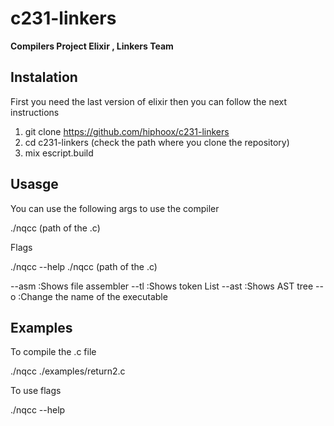 ﻿# c231-linkers

**Compilers Project Elixir , Linkers Team**

## Instalation

First you need the last version of elixir then you can follow the next instructions

1) git clone https://github.com/hiphoox/c231-linkers
2) cd c231-linkers (check the path where you clone the repository)
3) mix escript.build

## Usasge

You can use the following args to use the compiler

./nqcc (path of the .c)

Flags

./nqcc --help
./nqcc <flag> (path of the .c)

--asm :Shows file assembler
--tl  :Shows token List
--ast :Shows AST tree
--o   :Change the name of the executable

## Examples

To compile the .c file

./nqcc ./examples/return2.c

To use flags

./nqcc --help
